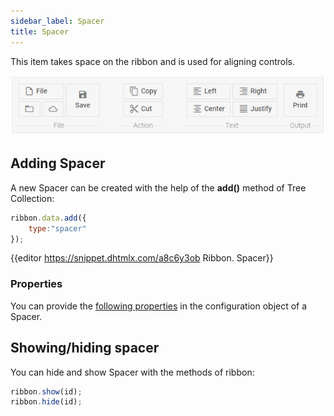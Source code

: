 ```yaml
---
sidebar_label: Spacer
title: Spacer
---          
```


This item takes space on the ribbon and is used for aligning controls.

![DHX Ribbon spacer](../assets/ribbon/spacer.png)


## Adding Spacer

A new Spacer can be created with the help of the **add()** method of Tree Collection:

~~~js
ribbon.data.add({
	type:"spacer"
});
~~~

{{editor	https://snippet.dhtmlx.com/a8c6y3ob	Ribbon. Spacer}}

### Properties

You can provide the [following properties](ribbon/api/api_spacer_properties.md) in the configuration object of a Spacer.


## Showing/hiding spacer

You can hide and show Spacer with the methods of ribbon:

~~~js
ribbon.show(id);
ribbon.hide(id);
~~~






